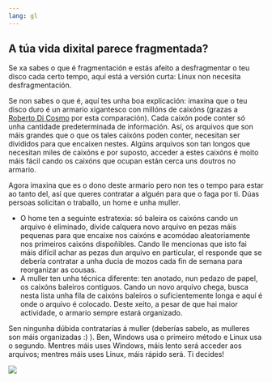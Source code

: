 ```yaml
---
lang: gl
---
```





<h2>A túa vida dixital parece fragmentada?</h2>

Se xa sabes o que é fragmentación e estás afeito a desfragmentar o teu disco cada certo tempo, aquí está a versión curta: Linux non necesita desfragmentación.

Se non sabes o que é, aquí tes unha boa explicación: imaxina que o teu disco duro é un armario xigantesco con millóns de caixóns (grazas a <a href="http://www.pps.jussieu.fr/~dicosmo/">Roberto 
Di Cosmo</a> por esta comparación). Cada caixón pode conter só unha cantidade predeterminada de información. Así, os arquivos que son máis grandes que o que os tales caixóns poden conter, necesitan ser divididos para que encaixen nestes. Algúns arquivos son tan longos que necesitan miles de caixóns e por suposto, acceder a estes caixóns é moito máis fácil cando os caixóns que ocupan están cerca uns doutros no armario.

Agora imaxina que es o dono deste armario pero non tes o tempo para estar ao tanto del, así que queres contratar a alguén para que o faga por ti. Dúas persoas solicitan o traballo, un home e unha muller.

<ul>

<li>O home ten a seguinte estratexia: só baleira os caixóns cando un arquivo é eliminado, divide calquera novo arquivo en pezas máis pequenas para que encaixe nos caixóns e acomódao aleatoriamente nos primeiros caixóns dispoñibles. Cando lle mencionas que isto fai máis difícil achar as pezas dun arquivo en particular, el responde que se debería contratar a unha ducia de mozos cada fin de semana para reorganizar as cousas.</li>

<li>A muller ten unha técnica diferente: ten anotado, nun pedazo de papel, os caixóns baleiros contiguos. Cando un novo arquivo chega, busca nesta lista unha fila de caixóns baleiros o suficientemente longa e aquí é onde o arquivo é colocado. Deste xeito, a pesar de que hai maior actividade, o armario sempre estará organizado.</li>

</ul>

Sen ningunha dúbida contratarías á muller (deberías sabelo, as mulleres son máis organizadas :) ). Ben, Windows usa o primeiro método e Linux usa o segundo. Mentres máis uses Windows, máis lento será acceder aos arquivos; mentres máis uses Linux, máis rápido será.
Ti decides!

<img src="Images/defragment.png" />




